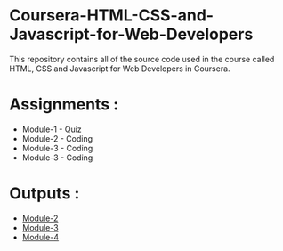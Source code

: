 # Coursera-HTML-CSS-and-Javascript-for-Web-Developers

This repository contains all of the source code used in the course called HTML, CSS and Javascript for Web Developers in Coursera.


# Assignments :

* Module-1 - Quiz 
* Module-2 - Coding
* Module-3 - Coding
* Module-3 - Coding



# Outputs :

* [Module-2](https://nikhilkumarnk5.github.io/Coursera-HTML-CSS-and-JavaScript-for-Web-Developers/Assignments/module-2/)
* [Module-3](https://nikhilkumarnk5.github.io/Coursera-HTML-CSS-and-JavaScript-for-Web-Developers/Assignments/module-3/)
* [Module-4](https://nikhilkumarnk5.github.io/Coursera-HTML-CSS-and-JavaScript-for-Web-Developers/Assignments/module-4/)
